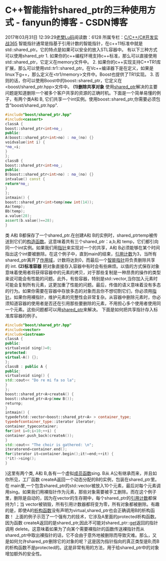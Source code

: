 # C++智能指针shared_ptr的三种使用方式 - fanyun的博客 - CSDN博客
2017年03月31日 12:39:29[老樊Lu码](https://me.csdn.net/fanyun_01)阅读数：6128
所属专栏：[C/C++/C#开发实战365](https://blog.csdn.net/column/details/c-plus-plus-01.html)
智能指针通常是指基于引用计数的智能指针，在c++11标准中就是std::shared_ptr。它的特点是如果可以安全的放入STL容器中。
有以下三种方式可以使用shared_ptr
1. 如果你的c++编程环境支持c++标准，那么可以直接使用std::shared_ptr，它定义在memory文件中。
2. 如果你的c++实现支持C++TR1库扩展，那么可以使用std::tr1::shared_ptr。在Vc++编译器下是在<memory>定义，如果是linux下g++，那么定义在<tr1/memory>文件中。Boost也提供了TR1实现。
3. 否则的话，你可以使用Boost中的boost::shared_ptr，它定义在<boost/shared_ptr.hpp>文件中。
**(1)删除共享对象**
使用[shared_ptr](http://baike.so.com/doc/2032266-2150330.html)解决的主要问题是知道删除一个被多个客户共享的资源的正确时机。下面是一个简单易懂的例子，有两个类A和 B, 它们共享一个int实例。使用boost::shared_ptr,你需要必须包含"boost/shared_ptr.hpp".
```cpp
#include"boost/shared_ptr.hpp"
#include<cassert>
classA {
boost::shared_ptr<int>no_;
public:
A(boost::shared_ptr<int>no) : no_(no) {}
voidvalue(int i) {
*no_=i;
}
};
classB {
boost::shared_ptr<int>no_;
public:
B(boost::shared_ptr<int>no) : no_(no) {}
intvalue() const {
return*no_;
}
};
intmain() {
boost::shared_ptr<int>temp(new int(14));
Aa(temp);
Bb(temp);
a.value(28);
assert(b.value()==28);
}
```
类 A和 B都保存了一个shared_ptr<int>.在创建A和 B的实例时，shared_ptrtemp被传送到它们的[构造函数](http://baike.so.com/doc/4486173-4695354.html)。这意味着共有三个shared_ptr：a,b,和 temp，它们都引向同一个int实例。如果我们用[指针](http://baike.so.com/doc/1043844-1104112.html)来实现对一个的共享，A和 B必须能够在某个时间指出这个int要被删除。在这个例子中，直到main的结束，[引用计数](http://baike.so.com/doc/4553494-4764093.html)为3，当所有shared_ptr离开了[作用域](http://baike.so.com/doc/1716643-1814839.html)，计数将达到0，而最后一个[智能指针](http://baike.so.com/doc/711048-752684.html)将负责删除共享的 int.
**(2)标准容器**
把对象直接存入容器中有时会有些麻烦。以值的方式保存对象意味着使用者将获得容器中的元素的拷贝，对于那些复制是一种昂贵的操作的类型来说可能会有性能的问题。此外，有些容器，特别是std::vector,当你加入元素时可能会复制所有元素，这更加重了性能的问题。最后，传值的语义意味着没有多态的行为。如果你需要在容器中存放多态的对象而且你不想切割它们，你必须用[指针](http://baike.so.com/doc/1043844-1104112.html)。如果你用裸指针，维护元素的完整性会非常复杂。从容器中删除元素时，你必须知道容器的使用者是否还在引用那些要删除的元素，不用担心多个使用者使用同一个元素。这些问题都可以用[shared_ptr](http://baike.so.com/doc/2032266-2150330.html)来解决。
下面是如何把共享指针存入标准库容器的例子。
```cpp
#include"boost/shared_ptr.hpp"
#include<vector>
#include<iostream>
classA {
public:
virtualvoid sing()=0;
protected:
virtual~A() {};
};
classB : public A {
public:
virtualvoid sing() {
std::cout<< "Do re mi fa so la";
}
};
boost::shared_ptr<A>createA() {
boost::shared_ptr<A>p(new B());
returnp;
}
intmain() {
typedefstd::vector<boost::shared_ptr<A> > container_type;
typedefcontainer_type::iterator iterator;
container_typecontainer;
for(int i=0;i<10;++i) {
container.push_back(createA());
}
std::cout<< "The choir is gathered: \n";
iteratorend=container.end();
for(iterator it=container.begin();it!=end;++it) {
(*it)->sing();
}
```
}这里有两个类, A和 B,各有一个虚拟[成员函数](http://baike.so.com/doc/2008931-2125901.html)sing.
 B从 A公有继承而来，并且如你所见，工厂函数 createA返回一个动态分配的B的实例，包装在shared_ptr<A>里。在 main里,一个包含shared_ptr<A>的std::vector被放入10个元素，最后对每个元素调用sing。如果我们用裸指针作为元素，那些对象需要被手工删除。而在这个例子里，删除是自动的，因为在vector的生存期中，每个shared_ptr的[引用计数](http://baike.so.com/doc/4553494-4764093.html)都保持为1；当 vector被销毁，所有引用计数器都将变为零，所有对象都被删除。有趣的是，即使A的[析构函数](http://baike.so.com/doc/517932-548343.html)没有声明为virtual,shared_ptr也会正确调用B的析构函数！
上面的例子示范了一个强有力的技术，它涉及A里面的protected析构函数。因为函数 createA返回的是shared_ptr<A>,因此不可能对shared_ptr::[get](http://baike.so.com/doc/5369480-5605333.html)返回的指针调用 delete。这意味着如果为了向某个需要裸指针的函数传送裸指针而从shared_ptr中取出裸指针的话，它不会由于意外地被删除而导致灾难。那么，又是如何允许shared_ptr删除它的对象的呢？这是因为指针指向的真正类型是B;而B的析构函数不是protected的。这是非常有用的方法，用于给shared_ptr中的对象增加额外的安全性。
